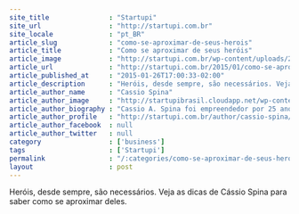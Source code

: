 ```yaml
---
site_title               : "Startupi"
site_url                 : "http://startupi.com.br"
site_locale              : "pt_BR"
article_slug             : "como-se-aproximar-de-seus-herois"
article_title            : "Como se aproximar de seus heróis"
article_image            : "http://startupi.com.br/wp-content/uploads/2015/01/super-heroi-870x250.jpg"
article_url              : "http://startupi.com.br/2015/01/como-se-aproximar-de-seus-herois/"
article_published_at     : "2015-01-26T17:00:33-02:00"
article_description      : "Heróis, desde sempre, são necessários. Veja as dicas de Cássio Spina para saber como se aproximar deles."
article_author_name      : "Cassio Spina"
article_author_image     : "http://startupibrasil.cloudapp.net/wp-content/uploads/2014/05/Cassio-Spina_avatar_1400818758.jpg"
article_author_biography : "Cassio A. Spina foi empreendedor por 25 anos, sendo atualmente investidor-anjo (inclusive aqui do Startupi) e advisor/conselhereiro de empresas. É o fundador da Anjos do Brasil (www.anjosdobrasil.net) e da Altivia Ventures (www.altivia.net.br) e autor do livro “Investidor-Anjo: Guia Prático para Empreendedores e Investidores” (www.investidoranjo.net)."
article_author_profile   : "http://startupi.com.br/author/cassio-spina/"
article_author_facebook  : null
article_author_twitter   : null
category                 : ['business']
tags                     : ['Startupi']
permalink                : "/:categories/como-se-aproximar-de-seus-herois/"
layout                   : post
---
```


Heróis, desde sempre, são necessários. Veja as dicas de Cássio Spina para saber como se aproximar deles.
